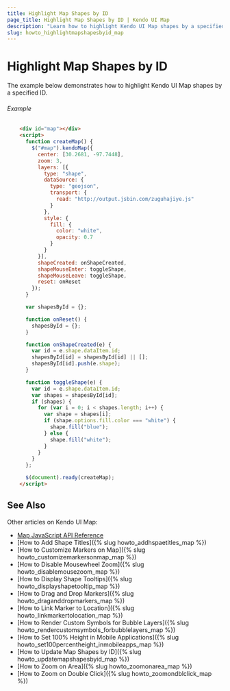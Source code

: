 ```yaml
---
title: Highlight Map Shapes by ID
page_title: Highlight Map Shapes by ID | Kendo UI Map
description: "Learn how to highlight Kendo UI Map shapes by a specified ID."
slug: howto_highlightmapshapesbyid_map
---
```


# Highlight Map Shapes by ID

The example below demonstrates how to highlight Kendo UI Map shapes by a specified ID.

###### Example

```html
    <div id="map"></div>
    <script>
      function createMap() {
        $("#map").kendoMap({
          center: [30.2681, -97.7448],
          zoom: 3,
          layers: [{
            type: "shape",
            dataSource: {
              type: "geojson",
              transport: {
                read: "http://output.jsbin.com/zuguhajiye.js"
              }
            },
            style: {
              fill: {
                color: "white",
                opacity: 0.7
              }
            }
          }],
          shapeCreated: onShapeCreated,
          shapeMouseEnter: toggleShape,
          shapeMouseLeave: toggleShape,
          reset: onReset
        });
      }

      var shapesById = {};

      function onReset() {
        shapesById = {};
      }

      function onShapeCreated(e) {
        var id = e.shape.dataItem.id;
        shapesById[id] = shapesById[id] || [];        
        shapesById[id].push(e.shape);
      }

      function toggleShape(e) {
        var id = e.shape.dataItem.id;
        var shapes = shapesById[id];
        if (shapes) {
          for (var i = 0; i < shapes.length; i++) {
            var shape = shapes[i];
            if (shape.options.fill.color === "white") {
              shape.fill("blue");
            } else {
              shape.fill("white");
            }
          }
        }
      };

      $(document).ready(createMap);
    </script>
```

## See Also

Other articles on Kendo UI Map:

* [Map JavaScript API Reference](/api/javascript/dataviz/ui/map)
* [How to Add Shape Titles]({% slug howto_addhspaetitles_map %})
* [How to Customize Markers on Map]({% slug howto_customizemarkersonmap_map %})
* [How to Disable Mousewheel Zoom]({% slug howto_disablemousezoom_map %})
* [How to Display Shape Tooltips]({% slug howto_displayshapetooltip_map %})
* [How to Drag and Drop Markers]({% slug howto_draganddropmarkers_map %})
* [How to Link Marker to Location]({% slug howto_linkmarkertolocation_map %})
* [How to Render Custom Symbols for Bubble Layers]({% slug howto_rendercustomsymbols_forbubblelayers_map %})
* [How to Set 100% Height in Mobile Applications]({% slug howto_set100percentheight_inmobileapps_map %})
* [How to Update Map Shapes by ID]({% slug howto_updatemapshapesbyid_map %})
* [How to Zoom on Area]({% slug howto_zoomonarea_map %})
* [How to Zoom on Double Click]({% slug howto_zoomondblclick_map %})
